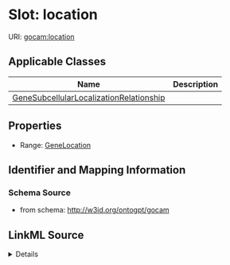 # Slot: location

URI: [gocam:location](http://w3id.org/ontogpt/gocam/location)



<!-- no inheritance hierarchy -->




## Applicable Classes

| Name | Description |
| --- | --- |
[GeneSubcellularLocalizationRelationship](GeneSubcellularLocalizationRelationship.md) | 






## Properties

* Range: [GeneLocation](GeneLocation.md)







## Identifier and Mapping Information







### Schema Source


* from schema: http://w3id.org/ontogpt/gocam




## LinkML Source

<details>
```yaml
name: location
from_schema: http://w3id.org/ontogpt/gocam
rank: 1000
alias: location
owner: GeneSubcellularLocalizationRelationship
domain_of:
- GeneSubcellularLocalizationRelationship
range: GeneLocation

```
</details>